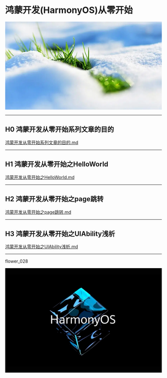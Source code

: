 # 鸿蒙开发(HarmonyOS)从零开始


<img src="image/flower.png">


---

## H0 鸿蒙开发从零开始系列文章的目的

[鸿蒙开发从零开始系列文章的目的.md](./鸿蒙开发从零开始系列文章的目的/鸿蒙开发从零开始系列文章的目的.md)

---

## H1 鸿蒙开发从零开始之HelloWorld

[鸿蒙开发从零开始之HelloWorld.md](./鸿蒙开发从零开始之HelloWorld/鸿蒙开发从零开始之HelloWorld.md)

---

## H2 鸿蒙开发从零开始之page跳转

[鸿蒙开发从零开始之page跳转.md](./鸿蒙开发从零开始之page跳转/鸿蒙开发从零开始之page跳转.md)

---

## H3 鸿蒙开发从零开始之UIAbility浅析

[鸿蒙开发从零开始之UIAbility浅析.md](./鸿蒙开发从零开始之UIAbility浅析/鸿蒙开发从零开始之UIAbility浅析.md)

---

flower_028



<img src="image/harmony_os_002.png">


